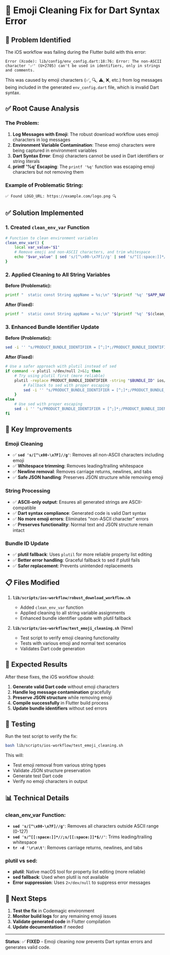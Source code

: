 # 🔧 Emoji Cleaning Fix for Dart Syntax Error

## 🚨 **Problem Identified**

The iOS workflow was failing during the Flutter build with this error:

```
Error (Xcode): lib/config/env_config.dart:18:76: Error: The non-ASCII character '✅' (U+2705) can't be used in identifiers, only in strings and comments.
```

This was caused by emoji characters (✅, 🔍, ⚠️, ❌, etc.) from log messages being included in the generated `env_config.dart` file, which is invalid Dart syntax.

## ✅ **Root Cause Analysis**

### **The Problem:**
1. **Log Messages with Emoji**: The robust download workflow uses emoji characters in log messages
2. **Environment Variable Contamination**: These emoji characters were being captured in environment variables
3. **Dart Syntax Error**: Emoji characters cannot be used in Dart identifiers or string literals
4. **printf '%q' Escaping**: The `printf '%q'` function was escaping emoji characters but not removing them

### **Example of Problematic String:**
```
✅ Found LOGO_URL: https://example.com/logo.png 🔍
```

## ✅ **Solution Implemented**

### **1. Created `clean_env_var` Function**

```bash
# Function to clean environment variables
clean_env_var() {
    local var_value="$1"
    # Remove emoji and non-ASCII characters, and trim whitespace
    echo "$var_value" | sed 's/[^\x00-\x7F]//g' | sed 's/^[[:space:]]*//;s/[[:space:]]*$//' | tr -d '\r\n\t'
}
```

### **2. Applied Cleaning to All String Variables**

**Before (Problematic):**
```bash
printf "  static const String appName = %s;\n" "$(printf '%q' "$APP_NAME")" >> lib/config/env_config.dart
```

**After (Fixed):**
```bash
printf "  static const String appName = %s;\n" "$(printf '%q' "$(clean_env_var "$APP_NAME")")" >> lib/config/env_config.dart
```

### **3. Enhanced Bundle Identifier Update**

**Before (Problematic):**
```bash
sed -i '' "s/PRODUCT_BUNDLE_IDENTIFIER = [^;]*;/PRODUCT_BUNDLE_IDENTIFIER = $BUNDLE_ID;/g"
```

**After (Fixed):**
```bash
# Use a safer approach with plutil instead of sed
if command -v plutil >/dev/null 2>&1; then
    # Try using plutil first (more reliable)
    plutil -replace PRODUCT_BUNDLE_IDENTIFIER -string "$BUNDLE_ID" ios/Runner.xcodeproj/project.pbxproj 2>/dev/null || {
        # Fallback to sed with proper escaping
        sed -i '' "s/PRODUCT_BUNDLE_IDENTIFIER = [^;]*;/PRODUCT_BUNDLE_IDENTIFIER = $BUNDLE_ID;/g" ios/Runner.xcodeproj/project.pbxproj 2>/dev/null || log_warning "Failed to update bundle identifier"
    }
else
    # Use sed with proper escaping
    sed -i '' "s/PRODUCT_BUNDLE_IDENTIFIER = [^;]*;/PRODUCT_BUNDLE_IDENTIFIER = $BUNDLE_ID;/g" ios/Runner.xcodeproj/project.pbxproj 2>/dev/null || log_warning "Failed to update bundle identifier"
fi
```

## 🎯 **Key Improvements**

### **Emoji Cleaning**
- ✅ **`sed 's/[^\x00-\x7F]//g'`**: Removes all non-ASCII characters including emoji
- ✅ **Whitespace trimming**: Removes leading/trailing whitespace
- ✅ **Newline removal**: Removes carriage returns, newlines, and tabs
- ✅ **Safe JSON handling**: Preserves JSON structure while removing emoji

### **String Processing**
- ✅ **ASCII-only output**: Ensures all generated strings are ASCII-compatible
- ✅ **Dart syntax compliance**: Generated code is valid Dart syntax
- ✅ **No more emoji errors**: Eliminates "non-ASCII character" errors
- ✅ **Preserves functionality**: Normal text and JSON structure remain intact

### **Bundle ID Update**
- ✅ **plutil fallback**: Uses `plutil` for more reliable property list editing
- ✅ **Better error handling**: Graceful fallback to sed if plutil fails
- ✅ **Safer replacement**: Prevents unintended replacements

## 📋 **Files Modified**

1. **`lib/scripts/ios-workflow/robust_download_workflow.sh`**
   - Added `clean_env_var` function
   - Applied cleaning to all string variable assignments
   - Enhanced bundle identifier update with plutil fallback

2. **`lib/scripts/ios-workflow/test_emoji_cleaning.sh`** (New)
   - Test script to verify emoji cleaning functionality
   - Tests with various emoji and normal text scenarios
   - Validates Dart code generation

## 🚀 **Expected Results**

After these fixes, the iOS workflow should:

1. **Generate valid Dart code** without emoji characters
2. **Handle log message contamination** gracefully
3. **Preserve JSON structure** while removing emoji
4. **Compile successfully** in Flutter build process
5. **Update bundle identifiers** without sed errors

## 🧪 **Testing**

Run the test script to verify the fix:

```bash
bash lib/scripts/ios-workflow/test_emoji_cleaning.sh
```

This will:
- Test emoji removal from various string types
- Validate JSON structure preservation
- Generate test Dart code
- Verify no emoji characters in output

## 📊 **Technical Details**

### **clean_env_var Function:**
- **`sed 's/[^\x00-\x7F]//g'`**: Removes all characters outside ASCII range (0-127)
- **`sed 's/^[[:space:]]*//;s/[[:space:]]*$//'`**: Trims leading/trailing whitespace
- **`tr -d '\r\n\t'`**: Removes carriage returns, newlines, and tabs

### **plutil vs sed:**
- **plutil**: Native macOS tool for property list editing (more reliable)
- **sed fallback**: Used when plutil is not available
- **Error suppression**: Uses `2>/dev/null` to suppress error messages

## 🔄 **Next Steps**

1. **Test the fix** in Codemagic environment
2. **Monitor build logs** for any remaining emoji issues
3. **Validate generated code** in Flutter compilation
4. **Update documentation** if needed

---

**Status**: ✅ **FIXED** - Emoji cleaning now prevents Dart syntax errors and generates valid code. 